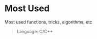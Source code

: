 # Most Used
Most used functions, tricks, algorithms, etc

> Language: C/C++

[reposize-image]: https://img.shields.io/github/repo-size/buiquangbao/most_used?label=Repo%20size&style=flat-square
[con-image]: https://img.shields.io/github/contributors/buiquangbao/most_used?color=blue&label=Contributor%28s%29&style=flat-square
[commit-image]: https://img.shields.io/github/last-commit/buiquangbao/most_used?label=Last%20commit&style=flat-square
